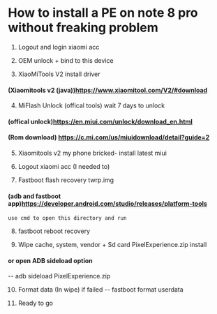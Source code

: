 # How to install a PE on note 8 pro without freaking problem

1.  Logout and login xiaomi acc

2.  OEM unlock + bind to this device

3.  XiaoMiTools V2 install driver
#### (Xiaomitools v2 (java))https://www.xiaomitool.com/V2/#download

4.  MiFlash Unlock (offical tools) wait 7 days to unlock
#### (offical unlock)https://en.miui.com/unlock/download_en.html
#### (Rom download) https://c.mi.com/us/miuidownload/detail?guide=2

5.  Xiaomitools v2 my phone bricked- install latest miui

6.  Logout xiaomi acc (I needed to)

7.  Fastboot flash recovery twrp.img
#### (adb and fastboot app)https://developer.android.com/studio/releases/platform-tools
    use cmd to open this directory and run
    
8.  fastboot reboot recovery

9.  Wipe cache, system, vendor + Sd card PixelExperience.zip install
#### or open ADB sideload option
   -- adb sideload PixelExperience.zip
   
10. Format data (In wipe) if failed \-- fastboot format userdata

11. Ready to go
